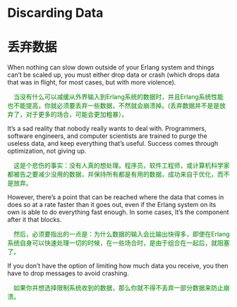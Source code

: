 
# Discarding Data
# 丢弃数据
When nothing can slow down outside of your Erlang system and things can’t be scaled up, you must either drop data or crash (which drops data that was in flight, for most cases, but with more violence).
<p></p> <font color="green">
&emsp;当没有什么可以减缓从外界输入到Erlang系统的数据时，并且Erlang系统性能也不能提高，你就必须要丢弃一些数据，不然就会崩溃掉。(丢弃数据并不是是放弃了，对于更多的场合，可能会更加粗暴）。</font> <p></p>

It’s a sad reality that nobody really wants to deal with. Programmers, software engineers, and computer scientists are trained to purge the useless data, and keep everything that’s useful. Success comes through optimization, not giving up.
<p></p> <font color="green">
&emsp;这是个悲伤的事实：没有人真的想处理。程序员，软件工程师，或计算机科学家都被告之要减少没用的数据，并保持所有都是有用的数据，成功来自于优化，而不是放弃。
</font> <p></p>
However, there’s a point that can be reached where the data that comes in does so at a rate faster than it goes out, even if the Erlang system on its own is able to do everything fast enough. In some cases,  It’s the component after it that blocks.
<p></p> <font color="green">
&emsp;然后，必须要指出的一点是：为什么数据的输入会比输出快得多，即使在Erlang系统自身可以快速处理一切的时候，在一些场合时，是由于组合在一起后，就阻塞了。
</font> <p></p>
If you don’t have the option of limiting how much data you receive, you then have to drop messages to avoid crashing.
<p></p> <font color="green">
&emsp;如果你并想选择限制系统收到的数据，那么你就不得不丢弃一部分数据来防止崩溃。
</font> <p></p>
